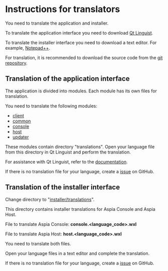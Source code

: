 Instructions for translators
============================
You need to translate the application and installer.

To translate the application interface you need to download [Qt Linguist](https://aspia.org/files/linguist.7z).

To translate the installer interface you need to download a text editor. For example, [Notepad++](https://notepad-plus-plus.org/download).

For translation, it is recommended to download the source code from the [git repository](https://github.com/dchapyshev/aspia).

Translation of the application interface
----------------------------------------
The application is divided into modules. Each module has its own files for translation.

You need to translate the following modules:
- [client](https://github.com/dchapyshev/aspia/tree/master/source/client)
- [common](https://github.com/dchapyshev/aspia/tree/master/source/common)
- [console](https://github.com/dchapyshev/aspia/tree/master/source/console)
- [host](https://github.com/dchapyshev/aspia/tree/master/source/host)
- [updater](https://github.com/dchapyshev/aspia/tree/master/source/updater)

These modules contain directory "translations".
Open your language file from this directory in Qt Linguist and perform the translation.

For assistance with Qt Linguist, refer to the [documentation](http://doc.qt.io/qt-5/qtlinguist-index.html).

If there is no translation file for your language, create a [issue](https://github.com/dchapyshev/aspia/issues) on GitHub.

Translation of the installer interface
--------------------------------------
Change directory to "[installer/translations](https://github.com/dchapyshev/aspia/tree/master/installer/translations)".

This directory contains installer translations for Aspia Console and Aspia Host.

File to translate Aspia Console: **console.<language_code>.wxl**

File to translate Aspia Host: **host.<language_code>.wxl**

You need to translate both files.

Open your language files in a text editor and complete the translation.

If there is no translation file for your language, create a [issue](https://github.com/dchapyshev/aspia/issues) on GitHub.
